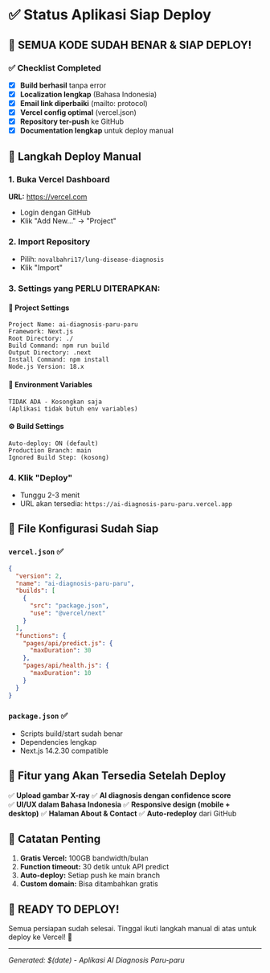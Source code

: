 # ✅ Status Aplikasi Siap Deploy

## 🎯 **SEMUA KODE SUDAH BENAR & SIAP DEPLOY!**

### ✅ Checklist Completed
- [x] **Build berhasil** tanpa error
- [x] **Localization lengkap** (Bahasa Indonesia)
- [x] **Email link diperbaiki** (mailto: protocol)
- [x] **Vercel config optimal** (vercel.json)
- [x] **Repository ter-push** ke GitHub
- [x] **Documentation lengkap** untuk deploy manual

## 🚀 **Langkah Deploy Manual**

### 1. Buka Vercel Dashboard
**URL:** https://vercel.com
- Login dengan GitHub
- Klik "Add New..." → "Project"

### 2. Import Repository
- Pilih: `novalbahri17/lung-disease-diagnosis`
- Klik "Import"

### 3. **Settings yang PERLU DITERAPKAN:**

#### 📂 **Project Settings**
```
Project Name: ai-diagnosis-paru-paru
Framework: Next.js
Root Directory: ./
Build Command: npm run build
Output Directory: .next
Install Command: npm install
Node.js Version: 18.x
```

#### 🔧 **Environment Variables**
```
TIDAK ADA - Kosongkan saja
(Aplikasi tidak butuh env variables)
```

#### ⚙️ **Build Settings**
```
Auto-deploy: ON (default)
Production Branch: main
Ignored Build Step: (kosong)
```

### 4. Klik "Deploy"
- Tunggu 2-3 menit
- URL akan tersedia: `https://ai-diagnosis-paru-paru.vercel.app`

## 📁 **File Konfigurasi Sudah Siap**

### `vercel.json` ✅
```json
{
  "version": 2,
  "name": "ai-diagnosis-paru-paru",
  "builds": [
    {
      "src": "package.json", 
      "use": "@vercel/next"
    }
  ],
  "functions": {
    "pages/api/predict.js": {
      "maxDuration": 30
    },
    "pages/api/health.js": {
      "maxDuration": 10  
    }
  }
}
```

### `package.json` ✅
- Scripts build/start sudah benar
- Dependencies lengkap
- Next.js 14.2.30 compatible

## 🎯 **Fitur yang Akan Tersedia Setelah Deploy**

✅ **Upload gambar X-ray**
✅ **AI diagnosis dengan confidence score**  
✅ **UI/UX dalam Bahasa Indonesia**
✅ **Responsive design (mobile + desktop)**
✅ **Halaman About & Contact**
✅ **Auto-redeploy** dari GitHub

## 📝 **Catatan Penting**

1. **Gratis Vercel:** 100GB bandwidth/bulan
2. **Function timeout:** 30 detik untuk API predict
3. **Auto-deploy:** Setiap push ke main branch
4. **Custom domain:** Bisa ditambahkan gratis

## 🎉 **READY TO DEPLOY!**

Semua persiapan sudah selesai. Tinggal ikuti langkah manual di atas untuk deploy ke Vercel! 🚀

---
*Generated: $(date) - Aplikasi AI Diagnosis Paru-paru*
